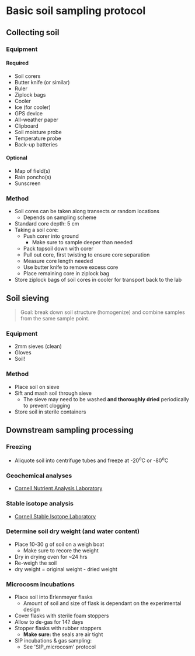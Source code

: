 Basic soil sampling protocol
============================

## Collecting soil

### Equipment

#### Required

* Soil corers
* Butter knife (or similar)
* Ruler
* Ziplock bags
* Cooler
* Ice (for cooler)
* GPS device
* All-weather paper
* Clipboard
* Soil moisture probe
* Temperature probe
* Back-up batteries

#### Optional

* Map of field(s)
* Rain poncho(s)
* Sunscreen 


### Method

* Soil cores can be taken along transects or random locations
  * Depends on sampling scheme
* Standard core depth: 5 cm
* Taking a soil core:
  * Push corer into ground
    * Make sure to sample deeper than needed
  * Pack topsoil down with corer
  * Pull out core, first twisting to ensure core separation
  * Measure core length needed
  * Use butter knife to remove excess core 
  * Place remaining core in ziplock bag
* Store ziplock bags of soil cores in cooler for transport back to the lab


## Soil sieving

>Goal: break down soil structure (homogenize) and combine samples from the same sample point.

### Equipment

* 2mm sieves (clean)
* Gloves
* Soil!

### Method

* Place soil on sieve
* Sift and mash soil through sieve
  * The sieve may need to be washed __and thoroughly dried__ periodically to prevent clogging
* Store soil in sterile containers


## Downstream sampling processing

### Freezing

* Aliquote soil into centrifuge tubes and freeze at -20<sup>o</sup>C or -80<sup>o</sup>C

### Geochemical analyses

* [Cornell Nutrient Analysis Laboratory](http://cnal.cals.cornell.edu/)

### Stable isotope analysis

* [Cornell Stable Isotope Laboratory](http://www.cobsil.com/)

### Determine soil dry weight (and water content)

* Place 10-30 g of soil on a weigh boat
  * Make sure to recore the weight
* Dry in drying oven for ~24 hrs
* Re-weigh the soil
* dry weight = original weight - dried weight

### Microcosm incubations

* Place soil into Erlenmeyer flasks
  * Amount of soil and size of flask is dependant on the experimental design
* Cover flasks with sterile foam stoppers
* Allow to de-gas for 14? days
* Stopper flasks with rubber stoppers
  * __Make sure:__ the seals are air tight
* SIP incubations & gas sampling:
  * See 'SIP_microcosm' protocol
  

  

